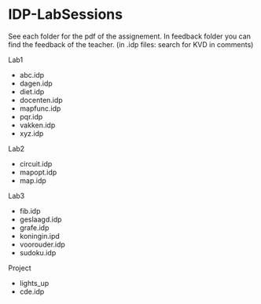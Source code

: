 # IDP-LabSessions

See each folder for the pdf of the assignement.
In feedback folder you can find the feedback of the teacher. (in .idp files: search for KVD in comments)

Lab1
- abc.idp
- dagen.idp
- diet.idp
- docenten.idp
- mapfunc.idp
- pqr.idp
- vakken.idp
- xyz.idp

Lab2
- circuit.idp
- mapopt.idp
- map.idp

Lab3
- fib.idp
- geslaagd.idp
- grafe.idp
- koningin.ipd
- voorouder.idp
- sudoku.idp

Project
- lights_up
- cde.idp

